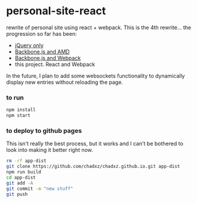 personal-site-react
===================

rewrite of personal site using react + webpack. This is the 4th rewrite... the progression so far has been:

 - [jQuery only](https://github.com/chadxz/chadmcelligott.com)
 - [Backbone.js and AMD](https://github.com/chadxz/personal-site-rewrite/tree/master)
 - [Backbone.js and Webpack](https://github.com/chadxz/personal-site-rewrite/tree/webpack)
 - this project. React and Webpack

In the future, I plan to add some websockets functionality to dynamically display new entries without reloading the page.

### to run

```sh
npm install
npm start
```

### to deploy to github pages
This isn't really the best process, but it works and I can't be bothered to look into making it better right now.

```sh
rm -rf app-dist
git clone https://github.com/chadxz/chadxz.github.io.git app-dist
npm run build
cd app-dist
git add -A
git commit -m "new stuff"
git push
```
